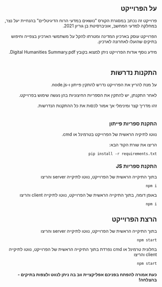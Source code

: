 <h2 dir="rtl">על הפרוייקט</h2>
<div dir="rtl">
פרוייקט זה נכתב במסגרת הקורס "נושאים במדעי הרוח הדיגיטליים" בהנחיית יעל נצר, במחלקה למדעי המחשב, אוניברסיטת בן גוריון 2021.<br></br>
הפרוייקט עוסק בארכיון המדינה ומטרתו להקל על משתמשי הארכיון בצפייה וחיפוש בתיקים שהועלו לאחרונה לארכיון.<br></br>
מידע נוסף אודות הפרוייקט ניתן למצוא בקובץ Digital Humanities Summary.pdf.<br></br>
</div>

<h2 dir="rtl">התקנות נדרשות</h2>
<div dir="rtl">
על מנת להריץ את הפרוייקט נדרש להתקין פייתון ו-node.js.<br></br>
לאחר התקנתן, יש להתקין את הספריות החיצוניות בהן נעשה שימוש בפרוייקט.<br></br>
זהו מדריך קצר ומינימלי אך אמור לכסות את כל ההתקנות הנדרשות.<br></br>
</div>

<h3 dir="rtl">התקנת ספריות פייתון</h3>
<div dir="rtl">
נווטו לתיקיה הראשית של הפרוייקט בטרמינל או cmd.<br></br>
הריצו את שורת הקוד הבא:

```console
pip install -r requirements.txt
```
</div>

<h3 dir="rtl">התקנת ספריות JS</h3>
<div dir="rtl">
בתוך התיקייה הראשית של הפרוייקט, נווטו לתיקייה server והריצו

```console
npm i
```
  
באופן דומה, בתוך התיקייה הראשית של הפרוייקט, נווטו לתיקייה client והריצו

```console
npm i
```
</div>

<h2 dir="rtl">הרצת הפרוייקט</h2>
<div dir="rtl">
בתוך התיקייה הראשית של הפרוייקט, נווטו לתיקייה server והריצו

```console
npm start
```
  
בחלונית טרמינל או cmd נפרדת בתוך התיקייה הראשית של הפרוייקט, נווטו לתיקייה client והריצו

```console
npm start
```
</div>


<h4 dir="rtl">כעת אמורה להפתח בפניכם אפליקציית ווב בה ניתן לנווט ולצפות בתיקים - בהצלחה!</h4>

